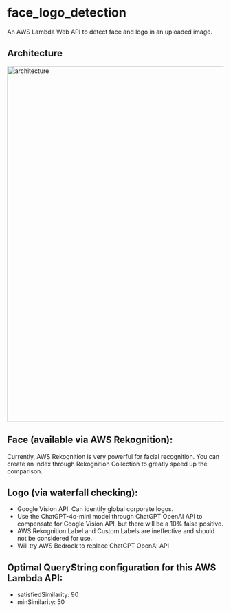 # face_logo_detection
An AWS Lambda Web API to detect face and logo in an uploaded image.

## Architecture
<img width="827" alt="architecture" src="https://github.com/user-attachments/assets/baf2b4e6-a4a1-4626-bf78-34679575b014">


## Face (available via AWS Rekognition):
Currently, AWS Rekognition is very powerful for facial recognition. You can create an index through Rekognition Collection to greatly speed up the comparison.

## Logo (via waterfall checking):
- Google Vision API: Can identify global corporate logos.
- Use the ChatGPT-4o-mini model through ChatGPT OpenAI API to compensate for Google Vision API, but there will be a 10% false positive.
- AWS Rekognition Label and Custom Labels are ineffective and should not be considered for use.
- Will try AWS Bedrock to replace ChatGPT OpenAI API

## Optimal QueryString configuration for this AWS Lambda API:
- satisfiedSimilarity: 90
- minSimilarity: 50
